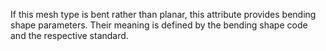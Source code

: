 If this mesh type is bent rather than planar, this attribute provides bending shape parameters. Their meaning is defined by the bending shape code and the respective standard.